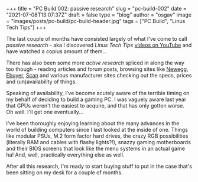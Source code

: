 
+++
title = "PC Build 002: passive research"
slug = "pc-build-002"
date = "2021-07-08T13:07:37Z"
draft = false
type = "blog"
author = "osgav"
image = "images/posts/pc-build/pc-build-header.jpg"
tags = ["PC Build", "Linus Tech Tips"]
+++

The last couple of months have consisted largely of what I've come to call *passive research* - aka I discovered *Linus Tech Tips* [videos on YouTube](https://youtube.com/linustechtips) and have watched a copius amount of them...

<!--more-->

There has also been some more *active research* spliced in along the way too though - reading articles and forum posts, browsing sites like [Newegg](https://www.newegg.com), [Ebuyer](https://www.ebuyer.com), [Scan](https://www.scan.co.uk) and various manufacturer sites checking out the specs, prices and (un)availability of things. 

Speaking of availability, I've become acutely aware of the terrible timing on my behalf of deciding to build a gaming PC. I was vaguely aware last year that GPUs weren't the easiest to acquire, and that has only gotten worse. Oh well. I'll get one eventually...

I've been thoroughly enjoying learning about the many advances in the world of building computers since I last looked at the inside of one. Things like modular PSUs, M.2 form factor hard drives, the crazy RGB possibilities (literally RAM and cables with flashy lights?!), snazzy gaming motherboards and their BIOS screens that look like the menu systems in an actual game ha! And, well, practically everything else as well. 

After all this research, I'm ready to start buying stuff to put in the case that's been sitting on my desk for a couple of months. 

